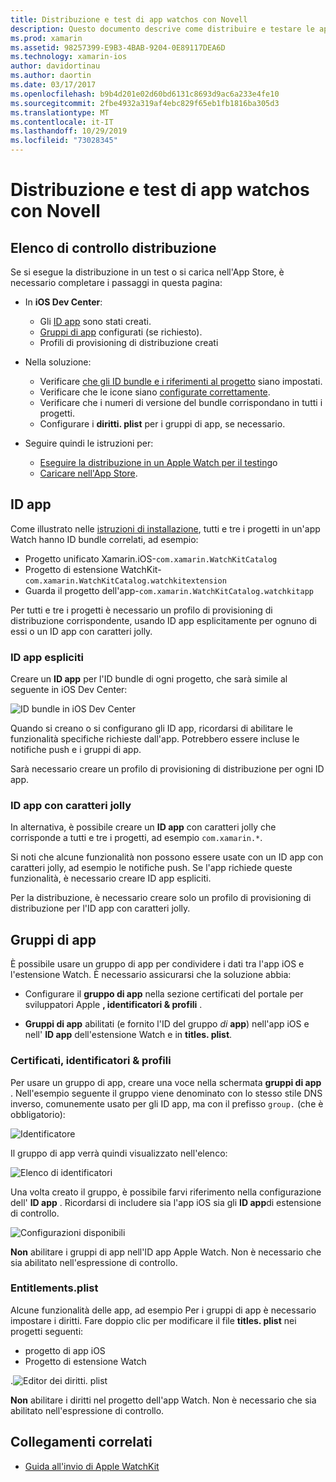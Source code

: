 ```yaml
---
title: Distribuzione e test di app watchos con Novell
description: Questo documento descrive come distribuire e testare le app watchos compilate con Novell. Viene fornito un elenco di controllo per la distribuzione, vengono illustrati gli ID app espliciti e con caratteri jolly e vengono esaminati i gruppi di app.
ms.prod: xamarin
ms.assetid: 98257399-E9B3-4BAB-9204-0E89117DEA6D
ms.technology: xamarin-ios
author: davidortinau
ms.author: daortin
ms.date: 03/17/2017
ms.openlocfilehash: b9b4d201e02d60bd6131c8693d9ac6a233e4fe10
ms.sourcegitcommit: 2fbe4932a319af4ebc829f65eb1fb1816ba305d3
ms.translationtype: MT
ms.contentlocale: it-IT
ms.lasthandoff: 10/29/2019
ms.locfileid: "73028345"
---
```

# <a name="deploying-and-testing-watchos-apps-with-xamarin"></a>Distribuzione e test di app watchos con Novell

## <a name="deployment-checklist"></a>Elenco di controllo distribuzione

Se si esegue la distribuzione in un test o si carica nell'App Store, è necessario completare i passaggi in questa pagina:

- In **iOS Dev Center**:
  - Gli [ID app](#App_IDs) sono stati creati.
  - [Gruppi di app](#App_Groups) configurati (se richiesto).
  - Profili di provisioning di distribuzione creati

- Nella soluzione:

  - Verificare [che gli ID bundle e i riferimenti al progetto](~/ios/watchos/get-started/installation.md) siano impostati.
  - Verificare che le icone siano [configurate correttamente](~/ios/watchos/app-fundamentals/icons.md).
  - Verificare che i numeri di versione del bundle corrispondano in tutti i progetti.
  - Configurare i **diritti. plist** per i gruppi di app, se necessario.

- Seguire quindi le istruzioni per:
  - [Eseguire la distribuzione in un Apple Watch per il testing](~/ios/watchos/deploy-test/device.md)o
  - [Caricare nell'App Store](~/ios/watchos/deploy-test/appstore.md).

<a name="App_IDs"/>

## <a name="app-ids"></a>ID app

Come illustrato nelle [istruzioni di installazione](~/ios/watchos/get-started/installation.md), tutti e tre i progetti in un'app Watch hanno ID bundle correlati, ad esempio:

- Progetto unificato Xamarin.iOS-`com.xamarin.WatchKitCatalog`
- Progetto di estensione WatchKit-`com.xamarin.WatchKitCatalog.watchkitextension`
- Guarda il progetto dell'app-`com.xamarin.WatchKitCatalog.watchkitapp`

Per tutti e tre i progetti è necessario un profilo di provisioning di distribuzione corrispondente, usando ID app esplicitamente per ognuno di essi o un ID app con caratteri jolly.

### <a name="explicit-app-ids"></a>ID app espliciti

Creare un **ID app** per l'ID bundle di ogni progetto, che sarà simile al seguente in iOS Dev Center:

![ID bundle in iOS Dev Center](images/appids-specific-sml.png)

Quando si creano o si configurano gli ID app, ricordarsi di abilitare le funzionalità specifiche richieste dall'app. Potrebbero essere incluse le notifiche push e i gruppi di app.

Sarà necessario creare un profilo di provisioning di distribuzione per ogni ID app.

### <a name="wildcard-app-id"></a>ID app con caratteri jolly

In alternativa, è possibile creare un **ID app** con caratteri jolly che corrisponde a tutti e tre i progetti, ad esempio `com.xamarin.*`.

Si noti che alcune funzionalità non possono essere usate con un ID app con caratteri jolly, ad esempio le notifiche push. Se l'app richiede queste funzionalità, è necessario creare ID app espliciti.

Per la distribuzione, è necessario creare solo un profilo di provisioning di distribuzione per l'ID app con caratteri jolly.

<a name="App_Groups" />

## <a name="app-groups"></a>Gruppi di app

È possibile usare un gruppo di app per condividere i dati tra l'app iOS e l'estensione Watch. È necessario assicurarsi che la soluzione abbia:

- Configurare il **gruppo di app** nella sezione certificati del portale per sviluppatori Apple **, identificatori & profili** .

- **Gruppi di app** abilitati (e fornito l'ID del gruppo *di* **app**) nell'app iOS e nell' **ID app** dell'estensione Watch e in **titles. plist**.

### <a name="certificates-identifiers--profiles"></a>Certificati, identificatori & profili

Per usare un gruppo di app, creare una voce nella schermata **gruppi di app** . Nell'esempio seguente il gruppo viene denominato con lo stesso stile DNS inverso, comunemente usato per gli ID app, ma con il prefisso `group.` (che è obbligatorio):

![Identificatore](images/appgroups-new-sml.png)

Il gruppo di app verrà quindi visualizzato nell'elenco:

![Elenco di identificatori](images/appgroups-setup-sml.png)

Una volta creato il gruppo, è possibile farvi riferimento nella configurazione dell' **ID app** . Ricordarsi di includere sia l'app iOS sia gli **ID app**di estensione di controllo.

![Configurazioni disponibili](images/appgroups-sml.png)

**Non** abilitare i gruppi di app nell'ID app Apple Watch. Non è necessario che sia abilitato nell'espressione di controllo.

### <a name="entitlementsplist"></a>Entitlements.plist

Alcune funzionalità delle app, ad esempio Per i gruppi di app è necessario impostare i diritti.
Fare doppio clic per modificare il file **titles. plist** nei progetti seguenti:

- progetto di app iOS
- Progetto di estensione Watch

.![Editor dei diritti. plist](images/entitlements-plist-sml.png)

**Non** abilitare i diritti nel progetto dell'app Watch. Non è necessario che sia abilitato nell'espressione di controllo.

## <a name="related-links"></a>Collegamenti correlati

- [Guida all'invio di Apple WatchKit](https://developer.apple.com/app-store/watch/)
